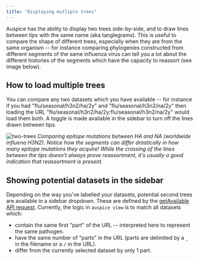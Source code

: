 ```yaml
---
title: "Displaying mutliple trees"
---
```


Auspice has the ability to display two trees side-by-side, and to draw lines between tips with the same name (aka tanglegrams).
This is useful to compare the shape of different trees, especially when they are from the same organism -- for instance comparing phylogenies constructed from different
segments of the same influenza virus can tell you a lot about the different histories of the segments which have the capacity to reassort (see image below).

## How to load multiple trees

You can compare any two datasets which you have available -- for instance if you had "flu/seasonal/h3n2/ha/2y" and "flu/seasonal/h3n2/na/2y" then loading the URL "flu/seasonal/h3n2/ha/2y:flu/seasonal/h3n2/na/2y" would load them both.
A toggle is made available in the sidebar to turn off the lines drawn between tips.


![two-trees](assets/tangle.png)
*Comparing epitope mutations between HA and NA (worldwide influena H3N2).*
*Notice how the segments can differ drastically in how many epitope mutations they acquire!*
*While the crossing of the lines between the tips doesn't always prove reassortment, it's usually a good indication that reassortment is present.*


## Showing potential datasets in the sidebar
Depending on the way you've labelled your datasets, potential second trees are available in a sidebar dropdown.
These are defined by the [getAvailable API request](server/api.md#charon-getavailable).
Currently, the logic in `auspice view` is to match all datasets which:
- contain the same first "part" of the URL -- interpreted here to represent the same pathogen.
- have the same number of "parts" in the URL (parts are delimited by a `_` in the filename or a `/` in the URL).
- differ from the currently selected dataset by only 1 part.

